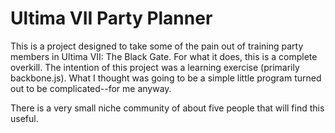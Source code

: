 Ultima VII Party Planner
========================

This is a project designed to take some of the pain out of training party members in Ultima VII: The
Black Gate. For what it does, this is a complete overkill. The intention of this project was a 
learning exercise (primarily backbone.js). What I thought was going to be a simple little program
turned out to be complicated--for me anyway.

There is a very small niche community of about five people that will find this useful.